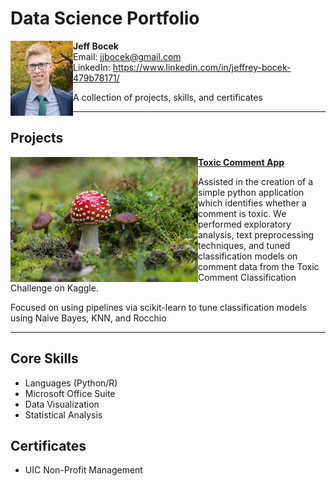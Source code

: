 # Data Science Portfolio
<img align = "left" width = "100" height = "120" src = "https://github.com/jjbocek/Data-Science-Portfolio/blob/main/images/123.png">

**Jeff Bocek**     
Email: jjbocek@gmail.com  
LinkedIn: https://www.linkedin.com/in/jeffrey-bocek-479b78171/

A collection of projects, skills, and certificates 

---

## Projects

<img align = "left" width = "300" height = "200" src="https://github.com/jjbocek/Data-Science-Portfolio/blob/main/images/toxic%20mushroom.jpg"> **[Toxic Comment App](https://github.com/jjbocek/ToxicApp)** 

Assisted in the creation of a simple python application which identifies whether a comment is toxic. We performed exploratory analysis, text preprocessing techniques, and tuned classification models on comment data from the Toxic Comment Classification Challenge on Kaggle.

Focused on using pipelines via scikit-learn to tune classification models using Naive Bayes, KNN, and Rocchio  
  
---
    
## Core Skills
- Languages (Python/R)
- Microsoft Office Suite
- Data Visualization
- Statistical Analysis

## Certificates
- UIC Non-Profit Management
